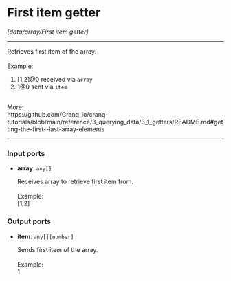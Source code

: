 # First item getter

_[data/array/First item getter]_

---

Retrieves first item of the array.<br>
<br>
Example:<br>
1. [1,2]@0 received via `array`<br>
2. 1@0 sent via `item`<br>
<br>
More:<br>
https://github.com/Cranq-io/cranq-tutorials/blob/main/reference/3_querying_data/3_1_getters/README.md#getting-the-first--last-array-elements<br>

---

### Input ports

* __array__: ` any[] `

    Receives array to retrieve first item from.<br>
    <br>
    Example:<br>
    [1,2]<br>

### Output ports

* __item__: ` any[][number] `

    Sends first item of the array.<br>
    <br>
    Example:<br>
    1<br>

